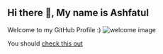 ## Hi there 👋, My name is **Ashfatul**

Welcome to my GitHub Profile :)
![welcome image](https://i.ibb.co/LgWB37J/HoUw.gif)

You should [check this out][check link]


[check link]:http://google.com
